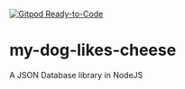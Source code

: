 [![Gitpod Ready-to-Code](https://img.shields.io/badge/Gitpod-Ready--to--Code-blue?logo=gitpod)](https://gitpod.io/#https://github.com/FerretCode/my-dog-likes-cheese) 

# my-dog-likes-cheese
A JSON Database library in NodeJS
